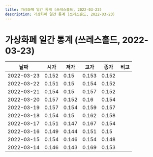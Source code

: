 ```yaml
---
title: 가상화폐 일간 통계 (쓰레스홀드, 2022-03-23)
description: 가상화폐 일간 통계 (쓰레스홀드, 2022-03-23)
---
```


가상화폐 일간 통계 (쓰레스홀드, 2022-03-23)
===

|날짜|시가|저가|고가|종가|비고|
|--|--|--|--|--|--|
|2022-03-23|0.152|0.15|0.153|0.152|    |
|2022-03-22|0.151|0.15|0.154|0.152|    |
|2022-03-21|0.154|0.15|0.157|0.152|    |
|2022-03-20|0.157|0.152|0.16|0.154|    |
|2022-03-19|0.157|0.154|0.159|0.157|    |
|2022-03-18|0.154|0.15|0.162|0.158|    |
|2022-03-17|0.151|0.147|0.167|0.154|    |
|2022-03-16|0.149|0.144|0.151|0.15|    |
|2022-03-15|0.154|0.146|0.154|0.148|    |
|2022-03-14|0.146|0.143|0.169|0.153|    |
